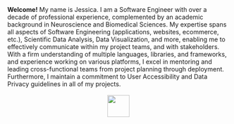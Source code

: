 <div>
  <strong>Welcome!</strong> My name is Jessica. I am a Software Engineer with over a decade of professional experience, complemented by an academic background in Neuroscience and Biomedical Sciences. My expertise spans all aspects of Software Engineering (applications, websites, ecommerce, etc.), Scientific Data Analysis, Data Visualization, and more, enabling me to effectively communicate within my project teams, and with stakeholders. With a firm understanding of multiple languages, libraries, and frameworks, and experience working on various platforms, I excel in mentoring and leading cross-functional teams from project planning through deployment. Furthermore, I maintain a commitment to User Accessibility and Data Privacy guidelines in all of my projects.
  <br/>
  <br/>
  <div align="center">
    <a href="https://www.linkedin.com/in/thejessicafelts" target="_blank">
      <img src="https://img.shields.io/badge/Open%20to%20Work-228B22" height="50" width="auto">
    </a>
  </div>
</div>
